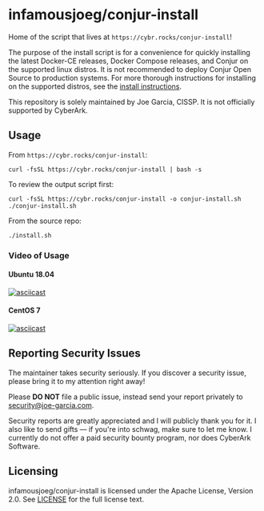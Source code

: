 # infamousjoeg/conjur-install

Home of the script that lives at `https://cybr.rocks/conjur-install`!

The purpose of the install script is for a convenience for quickly
installing the latest Docker-CE releases, Docker Compose releases, and Conjur on the supported linux
distros. It is not recommended to deploy Conjur Open Source
to production systems. For more thorough instructions for installing
on the supported distros, see the [install
instructions](https://conjur.org).

This repository is solely maintained by Joe Garcia, CISSP. It is not officially supported by CyberArk.

## Usage

From `https://cybr.rocks/conjur-install`:
```shell
curl -fsSL https://cybr.rocks/conjur-install | bash -s
```

To review the output script first:
```shell
curl -fsSL https://cybr.rocks/conjur-install -o conjur-install.sh
./conjur-install.sh
```

From the source repo:
```shell
./install.sh
```

### Video of Usage

#### Ubuntu 18.04

[![asciicast](https://asciinema.org/a/221614.svg)](https://asciinema.org/a/221614)

#### CentOS 7

[![asciicast](https://asciinema.org/a/222131.svg)](https://asciinema.org/a/222131)

## Reporting Security Issues

The maintainer takes security seriously. If you discover a security issue,
please bring it to my attention right away!

Please **DO NOT** file a public issue, instead send your report privately to
[security@joe-garcia.com](mailto:security@joe-garcia.com).

Security reports are greatly appreciated and I will publicly thank you for it.
I also like to send gifts — if you're into schwag, make sure to let
me know. I currently do not offer a paid security bounty program, nor does CyberArk Software.

## Licensing

infamousjoeg/conjur-install is licensed under the Apache License, Version 2.0.
See [LICENSE](LICENSE) for the full license text.